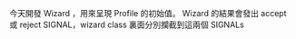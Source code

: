 今天開發 Wizard ，用來呈現 Profile 的初始值。
Wizard 的結果會發出 accept 或 reject SIGNAL，wizard class 裏面分別攔截到這兩個 SIGNALs